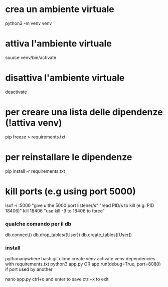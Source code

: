 # crea un ambiente virtuale
python3 -m venv venv
# attiva l'ambiente virtuale
source venv/bin/activate
# disattiva l'ambiente virtuale
deactivate
# per creare una lista delle dipendenze (!attiva venv)
pip freeze > requirements.txt
# per reinstallare le dipendenze
pip install -r requirements.txt
# kill ports (e.g using port 5000)
lsof -i :5000
"give u the 5000 port listener/s"
"read PID/s to kill (e.g. PID 18406)"
kill 18406
"use kill -9 to 18406 to force"


### qualche comando per il db
db.connect()
db.drop_tables([User])
db.create_tables([User])

### install
pythonanywhere
bash
git clone
create venv
activate venv
dependencies with requirements.txt
python3 app.py OR app.run(debug=True, port=8080) if port used by another

nano app.py
ctrl+o and enter to save
ctrl+x to exit

